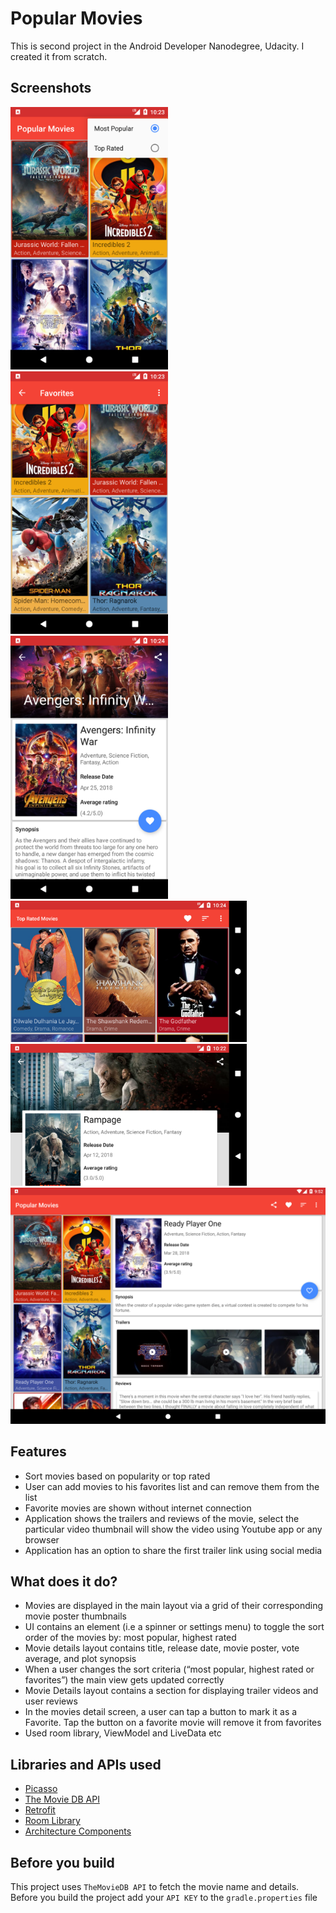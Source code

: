 # Popular Movies
This is second project in the Android Developer Nanodegree, Udacity. I created it from scratch.

## Screenshots
<img src=".art/screenshot1.png" width="50%"/>
<img src=".art/screenshot2.png" width="50%"/>
<img src=".art/screenshot3.png" width="50%"/>
<img src=".art/screenshot4.png" width="75%"/>
<img src=".art/screenshot5.png" width="75%"/>
<img src=".art/screenshot6.png" width="100%"/>

## Features
- Sort movies based on popularity or top rated
- User can add movies to his favorites list and can remove them from the list
- Favorite movies are shown without internet connection
- Application shows the trailers and reviews of the movie, select the particular video thumbnail will show the video using Youtube app or any browser
- Application has an option to share the first trailer link using social media
## What does it do?
- Movies are displayed in the main layout via a grid of their corresponding movie poster thumbnails
- UI contains an element (i.e a spinner or settings menu) to toggle the sort order of the movies by: most popular, highest rated
- Movie details layout contains title, release date, movie poster, vote average, and plot synopsis
- When a user changes the sort criteria (“most popular, highest rated or favorites”) the main view gets updated correctly
- Movie Details layout contains a section for displaying trailer videos and user reviews
- In the movies detail screen, a user can tap a button to mark it as a Favorite. Tap the button on a favorite movie will remove it from favorites
- Used room library, ViewModel and LiveData etc

## Libraries and APIs used
- [Picasso](http://square.github.io/picasso/)
- [The Movie DB API](https://www.themoviedb.org/documentation/api)
- [Retrofit](http://square.github.io/retrofit/)
- [Room Library](https://developer.android.com/topic/libraries/architecture/room)
- [Architecture Components](https://developer.android.com/topic/libraries/architecture/)

## Before you build
  This project uses `TheMovieDB API` to fetch the movie name and details. Before you build the project add your `API KEY` to the `gradle.properties` file
